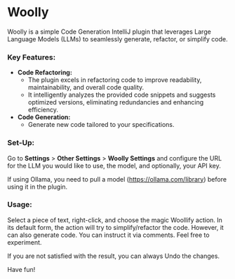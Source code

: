 # Woolly

<p>Woolly is a simple Code Generation IntelliJ plugin that leverages Large Language Models (LLMs) to seamlessly generate,
    refactor, or simplify code.</p>

<h3>Key Features:</h3>

<ul>
    <li>
        <strong>Code Refactoring:</strong>
        <ul>
            <li>The plugin excels in refactoring code to improve readability, maintainability, and overall code
                quality.</li>
            <li>It intelligently analyzes the provided code snippets and suggests optimized versions, eliminating
                redundancies and enhancing efficiency.</li>
        </ul>
    </li>
    <li>
        <strong>Code Generation:</strong>
        <ul>
            <li>Generate new code tailored to your specifications.</li>
        </ul>
    </li>
</ul>

<h3>Set-Up:</h3>

<p>Go to <strong>Settings</strong> &gt; <strong>Other Settings</strong> &gt; <strong>Woolly Settings</strong> and configure the URL for the LLM you would like to use,
    the model, and optionally, your API key.</p>

<p>If using Ollama, you need to pull a model (<a href="https://ollama.com/library" target="_blank">https://ollama.com/library</a>)
    before using it in the plugin.</p>

<h3>Usage:</h3>

<p>Select a piece of text, right-click, and choose the magic Woollify action. In its default form, the action will
    try to simplify/refactor the code. However, it can also generate code. You can instruct it via comments. Feel
    free to experiment.</p>

<p>If you are not satisfied with the result, you can always Undo the changes.</p>

<p>Have fun!</p>
